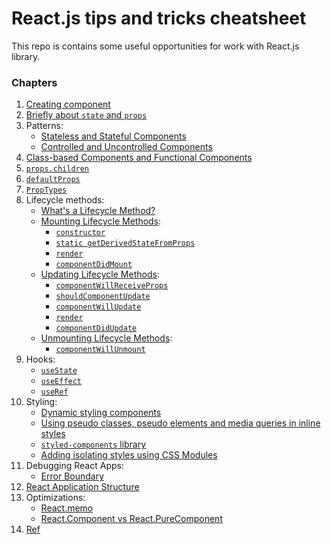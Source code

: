 # React.js tips and tricks cheatsheet

This repo is contains some useful opportunities for work with React.js library.

### Chapters

1. [Creating component](%20chapters/CreateComponent.md)
2. [Briefly about `state` and `props`](%20chapters/state_props.md)
3. Patterns: 
    * [Stateless and Stateful Components](%20chapters/patterns/StatelessStatefulComponents.md)
    * [Controlled and Uncontrolled Components](%20chapters/patterns/ControlledUncontrolledComponents.md)
4. [Class-based Components and Functional Components](%20chapters/ClassFuncComponents.md)
5. [`props.children`](%20chapters/props_children.md)
6. [`defaultProps`](%20chapters/defaultProps.md)
7. [`PropTypes`]( chapters/PropTypes.md)
8. Lifecycle methods:
    * [What's a Lifecycle Method?](%20chapters/lifecycle_methods/LifecycleMethodsDescr.md)
    * [Mounting Lifecycle Methods](%20chapters/lifecycle_methods/types/mounting/MountingLifecycleMethods.md):
        * [`constructor`](%20chapters/lifecycle_methods/types/mounting/constructor.md)
        * [`static getDerivedStateFromProps`](%20chapters/lifecycle_methods/types/mounting/getDerivedStateFromProps.md)
        * [`render`](%20chapters/lifecycle_methods/types/mounting/render.md)
        * [`componentDidMount`](%20chapters/lifecycle_methods/types/mounting/componentDidMount.md)
    * [Updating Lifecycle Methods](%20chapters/lifecycle_methods/types/updating/UpdatingLifecycleMethods.md):
        * [`componentWillReceiveProps`](%20chapters/lifecycle_methods/types/updating/componentWillReceiveProps.md)
        * [`shouldComponentUpdate`](%20chapters/lifecycle_methods/types/updating/shouldComponentUpdate.md)
        * [`componentWillUpdate`](%20chapters/lifecycle_methods/types/updating/componentWillUpdate.md)
        * [`render`](%20chapters/lifecycle_methods/types/mounting/render.md)
        * [`componentDidUpdate`](%20chapters/lifecycle_methods/types/updating/componentDidUpdate.md)
    * [Unmounting Lifecycle Methods](%20chapters/lifecycle_methods/types/unmounting/UnmountingLifecycleMethods.md):
        * [`componentWillUnmount`]()
9. Hooks:
    * [`useState`](%20chapters/hooks/useState.md) 
    * [`useEffect`](%20chapters/hooks/useEffect.md)
    * [`useRef`](%20chapters/hooks/useRef.md)
10. Styling:
    * [Dynamic styling components](%20chapters/styling/dynamic_styling.md)  
    * [Using pseudo classes, pseudo elements and media queries in inline styles](%20chapters/styling/radium.md) 
    * [`styled-components` library](%20chapters/styling/styled-components.md) 
    * [Adding isolating styles using CSS Modules](%20chapters/styling/css_modules.md)   
11. Debugging React Apps:
    * [Error Boundary](%20chapters/debug/error_boundary.md)
12. [React Application Structure](%20chapters/structure/app_structure.md)
13. Optimizations:
    * [React.memo](%20chapters/optimization/react_memo.md)
    * [React.Component vs React.PureComponent](%20chapters/optimization/component_vs_purecomponent.md)
14. [Ref](%20chapters/ref/ref.md)